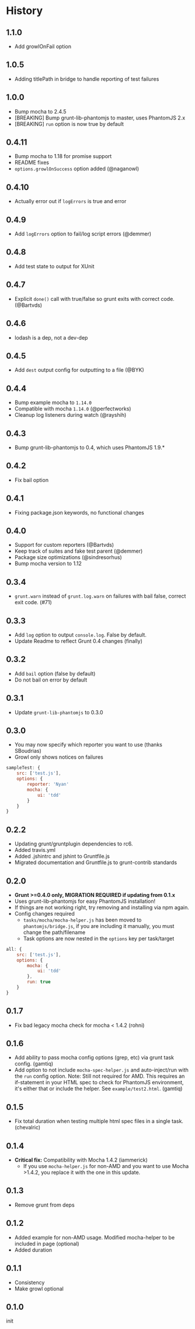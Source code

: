 # History

## 1.1.0
* Add growlOnFail option

## 1.0.5
* Adding titlePath in bridge to handle reporting of test failures

## 1.0.0
* Bump mocha to 2.4.5
* [BREAKING] Bump grunt-lib-phantomjs to master, uses PhantomJS 2.x
* [BREAKING] `run` option is now true by default

## 0.4.11
* Bump mocha to 1.18 for promise support
* README fixes
* `options.growlOnSuccess` option added (@naganowl)

## 0.4.10
* Actually error out if `logErrors` is true and error

## 0.4.9
* Add `logErrors` option to fail/log script errors (@demmer)

## 0.4.8
* Add test state to output for XUnit

## 0.4.7
* Explicit `done()` call with true/false so grunt exits with correct code. (@Bartvds)

## 0.4.6
* lodash is a dep, not a dev-dep

## 0.4.5
* Add `dest` output config for outputting to a file (@BYK)

## 0.4.4
* Bump example mocha to `1.14.0`
* Compatible with mocha `1.14.0` (@perfectworks)
* Cleanup log listeners during watch (@rayshih)

## 0.4.3
* Bump grunt-lib-phantomjs to 0.4, which uses PhantomJS 1.9.*

## 0.4.2
* Fix bail option

## 0.4.1
* Fixing package.json keywords, no functional changes

## 0.4.0
* Support for custom reporters (@Bartvds)
* Keep track of suites and fake test parent (@demmer)
* Package size optimizations (@sindresorhus)
* Bump mocha version to 1.12

## 0.3.4
* `grunt.warn` instead of `grunt.log.warn` on failures with bail false, correct exit code. (#71)

## 0.3.3
* Add `log` option to output `console.log`. False by default.
* Update Readme to reflect Grunt 0.4 changes (finally)

## 0.3.2
* Add `bail` option (false by default)
* Do not bail on error by default

## 0.3.1
* Update `grunt-lib-phantomjs` to 0.3.0

## 0.3.0
* You may now specify which reporter you want to use (thanks SBoudrias)
* Growl only shows notices on failures

```js
sampleTest: {
    src: ['test.js'],
    options: {
        reporter: 'Nyan'
        mocha: {
            ui: 'tdd'
        }
    }
}
```

## 0.2.2
* Updating grunt/gruntplugin dependencies to rc6.
* Added travis.yml
* Added .jshintrc and jshint to Gruntfile.js
* Migrated documentation and Gruntfile.js to grunt-contrib standards

## 0.2.0
* **Grunt >=0.4.0 only, MIGRATION REQUIRED if updating from 0.1.x**
* Uses grunt-lib-phantomjs for easy PhantomJS installation!
* If things are not working right, try removing and installing via npm again.
* Config changes required
    * `tasks/mocha/mocha-helper.js` has been moved to `phantomjs/bridge.js`, if you are including it manually, you must change the path/filename
    * Task options are now nested in the `options` key per task/target

```js
all: {
    src: ['test.js'],
    options: {
        mocha: {
            ui: 'tdd'
        },
        run: true
    }
}
```

## 0.1.7
* Fix bad legacy mocha check for mocha < 1.4.2 (rohni)

## 0.1.6
* Add ability to pass mocha config options (grep, etc) via grunt task config. (gamtiq)
* Add option to not include `mocha-spec-helper.js` and auto-inject/run with the `run` config option. Note: Still not required for AMD. This requires an if-statement in your HTML spec to check for PhantomJS environment, it's either that or include the helper. See `example/test2.html`. (gamtiq)

## 0.1.5
* Fix total duration when testing multiple html spec files in a single task. (chevalric)

## 0.1.4
* **Critical fix:** Compatibility with Mocha 1.4.2 (iammerick)
    * If you use `mocha-helper.js` for non-AMD and you want to use Mocha >1.4.2, you replace it with the one in this update.

## 0.1.3
* Remove grunt from deps

## 0.1.2
* Added example for non-AMD usage. Modified mocha-helper to be included in page (optional)
* Added duration

## 0.1.1

* Consistency
* Make growl optional

## 0.1.0

init
